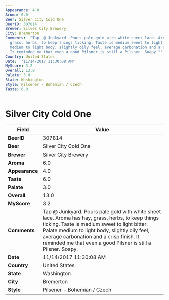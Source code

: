 ```yaml
---
Appearance: 4.0
Aroma: 6.0
Beer: Silver City Cold One
BeerID: 307814
Brewer: Silver City Brewery
City: Bremerton
Comments: '"Tap  @ Junkyard. Pours pale gold with white sheet lace. Aroma has hay,
  grass, herbs, to keep things ticking. Taste is medium sweet to light bitter. Palate
  medium to light body, slightly oily feel, average carbonation and a crisp finish.
  It reminded me that even a good Pilsner is still a Pilsner. Soapy."'
Country: United States
Date: '"11/14/2017 11:30:08 AM"'
MyScore: 3.2
Overall: 13.0
Palate: 3.0
State: Washington
Style: Pilsener - Bohemian / Czech
Taste: 6.0
---
```


# Silver City Cold One

| Field         | Value |
|---------------|-------|
| **BeerID** | 307814 |
| **Beer** | Silver City Cold One |
| **Brewer** | Silver City Brewery |
| **Aroma** | 6.0 |
| **Appearance** | 4.0 |
| **Taste** | 6.0 |
| **Palate** | 3.0 |
| **Overall** | 13.0 |
| **MyScore** | 3.2 |
| **Comments** | Tap  @ Junkyard. Pours pale gold with white sheet lace. Aroma has hay, grass, herbs, to keep things ticking. Taste is medium sweet to light bitter. Palate medium to light body, slightly oily feel, average carbonation and a crisp finish. It reminded me that even a good Pilsner is still a Pilsner. Soapy. |
| **Date** | 11/14/2017 11:30:08 AM |
| **Country** | United States |
| **State** | Washington |
| **City** | Bremerton |
| **Style** | Pilsener - Bohemian / Czech |
